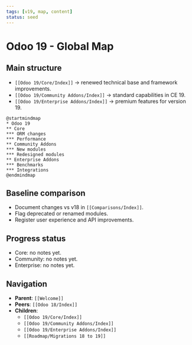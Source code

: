 ```yaml
---
tags: [v19, map, content]
status: seed
---
```

# Odoo 19 - Global Map

## Main structure
- `[[Odoo 19/Core/Index]]` -> renewed technical base and framework improvements.
- `[[Odoo 19/Community Addons/Index]]` -> standard capabilities in CE 19.
- `[[Odoo 19/Enterprise Addons/Index]]` -> premium features for version 19.

```plantuml
@startmindmap
* Odoo 19
** Core
*** ORM changes
*** Performance
** Community Addons
*** New modules
*** Redesigned modules
** Enterprise Addons
*** Benchmarks
*** Integrations
@endmindmap
```

## Baseline comparison
- Document changes vs v18 in `[[Comparisons/Index]]`.
- Flag deprecated or renamed modules.
- Register user experience and API improvements.

## Progress status
- Core: no notes yet.
- Community: no notes yet.
- Enterprise: no notes yet.

## Navigation
- **Parent**: `[[Welcome]]`
- **Peers**: `[[Odoo 18/Index]]`
- **Children**:
  - `[[Odoo 19/Core/Index]]`
  - `[[Odoo 19/Community Addons/Index]]`
  - `[[Odoo 19/Enterprise Addons/Index]]`
  - `[[Roadmap/Migrations 18 to 19]]`
